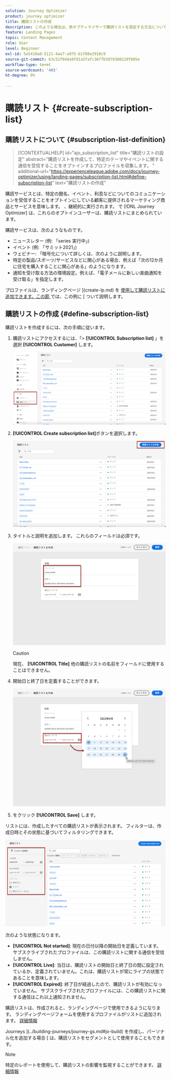 ```yaml
---
solution: Journey Optimizer
product: journey optimizer
title: 購読リストの作成
description: このような場合は、旅オプティマイザーで購読リストを設定する方法について説明します。
feature: Landing Pages
topic: Content Management
role: User
level: Beginner
exl-id: 5e5419a0-5121-4aa7-a975-b1f08e2918c9
source-git-commit: 63c52f04da9fd1a5fafc36ffb5079380229f885e
workflow-type: tm+mt
source-wordcount: '403'
ht-degree: 0%

---
```


# 購読リスト {#create-subscription-list}

## 購読リストについて {#subscription-list-definition}

>[!CONTEXTUALHELP]
>id="ajo_subscription_list"
>title="購読リストの設定"
>abstract="購読リストを作成して、特定のテーマやイベントに関する通信を受信することをオプトインするプロファイルを収集します。 "
>additional-url="https://experienceleague.adobe.com/docs/journey-optimizer/using/landing-pages/subscription-list.html#define-subscription-list" text="購読リストの作成"

購読サービスとは、特定の題名、イベント、利息などについてのコミュニケーションを受信することをオプトインにしている顧客に提供されるマーケティング商品とサービスを意味します。 、継続的に実行されます。 で [!DNL Journey Optimizer] は、これらのオプトインユーザーは、購読リストにまとめられています。

購読サービスは、次のようなものです。

* ニュースレター (例: 「series 実行中」)
* イベント (例: 「サミット2021」)
* ウェビナー: 「暗号化について詳しくは、次のように説明します。
* 特定の製品/スポーツ/サービスなどに関心がある場合、例えば「次の12か月に住宅を購入することに関心がある」のようになります。
* 通知を受け取る方法の環境設定。例えば、「電子メールに新しい楽曲通知を受け取る」を指定します。

プロファイルは、ランディングページ ](create-lp.md) を [ 使用して購読リストに追加できます。この節 ](lp-use-cases.md#subscription-to-a-service) では、この例に [ ついて説明します。

## 購読リストの作成 {#define-subscription-list}

購読リストを作成するには、次の手順に従います。

1. 購読リストにアクセスするには、「> **[!UICONTROL Subscription list]** 」を選択 **[!UICONTROL Customer]** します。

   ![](assets/lp_subscription-lists.png)

1. **[!UICONTROL Create subscription list]**&#x200B;ボタンを選択します。

   ![](assets/lp_create-subscription-list.png)

1. タイトルと説明を追加します。 これらのフィールドは必須です。

   ![](assets/lp_subscription-list-name.png)

   >[!CAUTION]
   >
   >現在、 **[!UICONTROL Title]** 他の購読リストの名前をフィールドに使用することはできません。

1. 開始日と終了日を定義することができます。

   ![](assets/lp_subscription-list-dates.png)

1. をクリック **[!UICONTROL Save]** します。

リストには、作成したすべての購読リストが表示されます。 フィルターは、作成日時とその状態に基づいてフィルタリングできます。

![](assets/lp_subscription-filters.png)

次のような状態になります。

* **[!UICONTROL Not started]**: 現在の日付以降の開始日を定義しています。 サブスクライブされたプロファイルは、この購読リストに関する通信を受信しません。
* **[!UICONTROL Live]**: 当日は、購読リストの開始日と終了日の間に設定されているか、定義されていません。これは、購読リストが常にライブの状態であることを意味します。
* **[!UICONTROL Expired]**: 終了日が経過したので、購読リストが有効になっていません。 サブスクライブされたプロファイルには、この購読リストに関する通信はこれ以上通知されません。

購読リストは、作成されると、ランディングページで使用できるようになります。 ランディングページフォームを使用するプロファイルがリストに追加されます。 [詳細情報](design-lp.md)

Journeys ](../building-journeys/journey-gs.md#jo-build) を作成し、パーソナル化を追加する場合 [ は、購読リストをセグメントとして使用することもできます。

>[!NOTE]
>
>特定のレポートを使用して、購読リストの影響を監視することができます。 [詳細情報](../reports/subscription-report-live.md)
